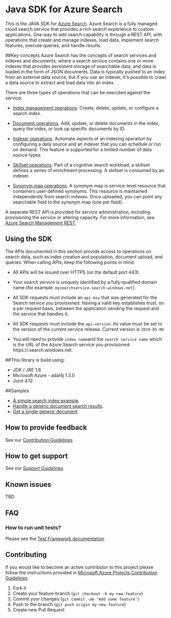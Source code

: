 # Java SDK for Azure Search

This is the JAVA SDK for [Azure Search](https://docs.microsoft.com/en-us/rest/api/searchservice/). Azure Search is a fully managed cloud search service that provides a rich search experience to custom applications. One way to add search capability is through a REST API, with operations that create and manage indexes, load data, implement search features, execute queries, and handle results.

##Key concepts
Azure Search has the concepts of search services and indexes and documents, where a search service contains one or more indexes that provides persistent storage of searchable data, and data is loaded in the form of JSON documents. Data is typically pushed to an index from an external data source, but if you use an indexer, it's possible to crawl a data source to extract and load data into an index.

There are three types of operations that can be executed against the service:

* [Index management operations](https://docs.microsoft.com/en-us/rest/api/searchservice/index-operations). Create, delete, update, or configure a search index.

* [Document operations](https://docs.microsoft.com/en-us/rest/api/searchservice/document-operations). Add, update, or delete documents in the index, query the index, or look up specific documents by ID.

* [Indexer operations](https://docs.microsoft.com/en-us/rest/api/searchservice/indexer-operations). Automate aspects of an indexing operation by configuring a data source and an indexer that you can schedule or run on demand. This feature is supported for a limited number of data source types.

* [Skillset operations](https://docs.microsoft.com/en-us/rest/api/searchservice/skillset-operations). Part of a cognitive search workload, a skillset defines a series of enrichment processing. A skillset is consumed by an indexer.

* [Synonym map operations](https://docs.microsoft.com/en-us/rest/api/searchservice/synonym-map-operations). A synonym map is service-level resource that containers user-defined synonyms. This resource is maintained independently from search indexes. Once uploaded, you can point any searchable field to the synonym map (one per field).

A separate REST API is provided for service administration, including provisioning the service or altering capacity. For more information, see [Azure Search Management REST](https://docs.microsoft.com/en-us/rest/api/searchmanagement/index).

## Using the SDK
The APIs documented in this section provide access to operations on search data, such as index creation and population, document upload, and queries. When calling APIs, keep the following points in mind:

* All APIs will be issued over HTTPS (on the default port 443).

* Your search service is uniquely identified by a fully-qualified domain name (for example: `mysearchservice.search.windows.net`).

* All SDK requests must include an `api-key` that was generated for the Search service you provisioned. Having a valid key establishes trust, on a per request basis, between the application sending the request and the service that handles it.

* All SDK requests must include the `api-version`. Its value must be set to the version of the current service release. Current version is `2019-05-06`

* You will need to provide `index name`and the `search service name` which is the URL of the Azure Search service you provisioned: https://<yourService>.search.windows.net.

##This library is build using:
* JDK / JRE 1.8
* Microsoft Azure - adal4j 1.3.0
* Junit 4.12

##Samples
* [A simple search index example](/sdk/search/azure-search-data/src/samples/java/com/azure/search/data/SearchIndexClientExample.java).
* [Handle a generic document search results](/sdk/search/azure-search-data/src/samples/java/com/azure/search/data/GenericDocumentSearchExample.java).
* [Get a single generic document](/sdk/search/azure-search-data/src/samples/java/com/azure/search/data/GenericSingleDocumentGetExample.java).

## How to provide feedback

See our [Contribution Guidelines](./.github/CONTRIBUTING.md).

## How to get support

See our [Support Guidelines](./.github/SUPPORT.md)

## Known issues
TBD

## FAQ
### How to run unit tests?
Please see the [Test Framework documentation](/sdk/search/azure-search-data/src/test)

## Contributing

If you would like to become an active contributor to this project please follow the instructions provided in [Microsoft Azure Projects Contribution Guidelines](http://azure.github.io/guidelines.html).

1. Fork it
2. Create your feature branch (`git checkout -b my-new-feature`)
3. Commit your changes (`git commit -am 'Add some feature'`)
4. Push to the branch (`git push origin my-new-feature`)
5. Create new Pull Request
